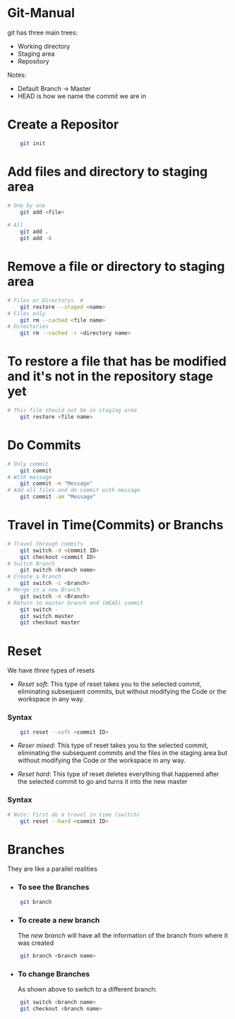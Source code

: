 # Git-Manual

git has three main trees:
+ Working directory
+ Staging area
+ Repository

Notes:
+ Default Branch -> Master
+ HEAD is how we name the commit we are in

# Create a Repositor #
```Bash
	git init
```

# Add files and directory to staging area #
```Bash
# One by one		
	git add <file>
	
# All
	git add .
	git add -A 
```
# Remove a file or directory to staging area #
```Bash
# Files or Directorys  #
	git restore --staged <name>
# Files only
	git rm --cached <file name>
# Directories
	git rm --cached -r <directory name>
```
# To restore a file that has be modified and it's not in the repository stage yet #
```Bash
# This file should not be in staging area
	git restore <file name>
```


# Do Commits #
```Bash
# Only commit
	git commit
# With message
	git commit -m "Message"
# Add all files and do commit with message
	git commit -am "Message"
```

# Travel in Time(Commits) or Branchs  #
```Bash
# Travel through commits
	git switch -d <commit ID>
	git checkout <commit ID>
# Switch Branch
	git switch <branch name>
# Create a Branch
	git switch -c <branch>
# Merge in a new Branch
	git switch -m <Branch>
# Return to master branch and (HEAD) commit
	git switch -
	git switch master
	git checkout master
```
# Reset #

We have *three* types of resets

+ *Reset soft*: This type of reset takes you to the selected commit, eliminating subsequent commits, but without modifying the Code or the workspace in any way.
### Syntax
```Bash
	git reset --soft <commit ID>
```
+ *Reser mixed*: This type of reset takes you to the selected commit, eliminating the subsequent commits and the files in the staging area but without modifying the Code or the workspace in any way.

+ *Reset hard*: This type of reset deletes everything that happened after the selected commit to go and turns it into the new master
### Syntax
```Bash
# Note: First do a travel in time (switch)
	git reset --hard <commit ID>
```

# Branches #

They are like a parallel realities

+ ### To see the Branches
```Bash
	git branch
```

+ ### To create a new branch
	The *new branch* will have all the information of the branch from where it was created
```Bash
	git branch <branch name>
```
+ ### To change Branches
	As shown above to switch to a different branch:
```Bash
	git switch <branch name>
	git checkout <branch name>
```
